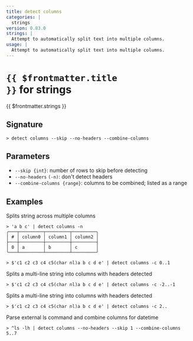 ```yaml
---
title: detect columns
categories: |
  strings
version: 0.83.0
strings: |
  Attempt to automatically split text into multiple columns.
usage: |
  Attempt to automatically split text into multiple columns.
---
```


# <code>{{ $frontmatter.title }}</code> for strings

<div class='command-title'>{{ $frontmatter.strings }}</div>

## Signature

```> detect columns --skip --no-headers --combine-columns```

## Parameters

 -  `--skip {int}`: number of rows to skip before detecting
 -  `--no-headers` `(-n)`: don't detect headers
 -  `--combine-columns {range}`: columns to be combined; listed as a range

## Examples

Splits string across multiple columns
```shell
> 'a b c' | detect columns -n
╭───┬─────────┬─────────┬─────────╮
│ # │ column0 │ column1 │ column2 │
├───┼─────────┼─────────┼─────────┤
│ 0 │ a       │ b       │ c       │
╰───┴─────────┴─────────┴─────────╯

```


```shell
> $'c1 c2 c3 c4 c5(char nl)a b c d e' | detect columns -c 0..1

```

Splits a multi-line string into columns with headers detected
```shell
> $'c1 c2 c3 c4 c5(char nl)a b c d e' | detect columns -c -2..-1

```

Splits a multi-line string into columns with headers detected
```shell
> $'c1 c2 c3 c4 c5(char nl)a b c d e' | detect columns -c 2..

```

Parse external ls command and combine columns for datetime
```shell
> ^ls -lh | detect columns --no-headers --skip 1 --combine-columns 5..7

```
